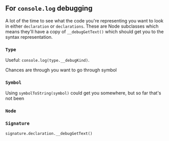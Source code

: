 ## For `console.log` debugging

A lot of the time to see what the code you're representing you want to look in either `declaration` or
`declarations`. These are Node subclasses which means they'll have a copy of `__debugGetText()` which should get
you to the syntax representation.

### `Type`

Useful: `console.log(type.__debugKind)`.

Chances are through you want to go through symbol

### `Symbol`

Using `symbolToString(symbol)` could get you somewhere, but so far that's not been

### `Node`

### `Signature`

`signature.declaration.__debugGetText()`
